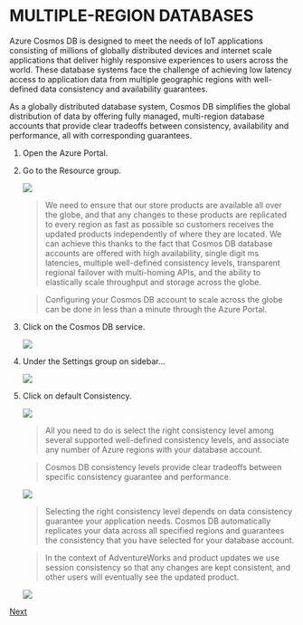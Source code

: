 # MULTIPLE-REGION DATABASES

Azure Cosmos DB is designed to meet the needs of IoT applications consisting of millions of globally distributed devices and internet scale applications that deliver highly responsive experiences to users across the world. These database systems face the challenge of achieving low latency access to application data from multiple geographic regions with well-defined data consistency and availability guarantees.

As a globally distributed database system, Cosmos DB simplifies the global distribution of data by offering fully managed, multi-region database accounts that provide clear tradeoffs between consistency, availability and performance, all with corresponding guarantees.

1.	Open the Azure Portal.
1.	Go to the Resource group.	

    ![](img/image4.jpg) 

	> We need to ensure that our store products are available all over the globe, and that any changes to these products are replicated to every region as fast as possible so customers receives the updated products independently of where they are located. We can achieve this thanks to the fact that Cosmos DB database accounts are offered with high availability, single digit ms latencies, multiple well-defined consistency levels, transparent regional failover with multi-homing APIs, and the ability to elastically scale throughput and storage across the globe. 

	> Configuring your Cosmos DB account to scale across the globe can be done in less than a minute through the Azure Portal.

1.	Click on the Cosmos DB service.	

	![](img/image10.jpg) 

1.	Under the Settings group on sidebar...

	![](img/image39.jpg) 

1.	Click on default Consistency.	

    ![](img/image40.jpg) 

	> All you need to do is select the right consistency level among several supported well-defined consistency levels, and associate any number of Azure regions with your database account. 

	> Cosmos DB consistency levels provide clear tradeoffs between specific consistency guarantee and performance.

	![](img/image41.jpg) 

	> Selecting the right consistency level depends on data consistency guarantee your application needs. Cosmos DB automatically replicates your data across all specified regions and guarantees the consistency that you have selected for your database account.

	> In the context of AdventureWorks and product updates we use session consistency so that any changes are kept consistent, and other users will eventually see the updated product.

	![](img/image42.jpg)

<a href="9.Replication.md">Next</a>
 

